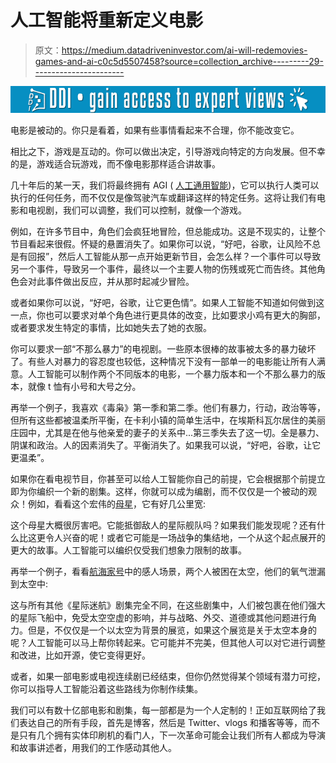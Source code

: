 # 人工智能将重新定义电影

> 原文：<https://medium.datadriveninvestor.com/ai-will-redemovies-games-and-ai-c0c5d5507458?source=collection_archive---------29----------------------->

[![](img/ae2aace727e7d3a88474369e0a8d4301.png)](http://www.track.datadriveninvestor.com/1B9E)

电影是被动的。你只是看着，如果有些事情看起来不合理，你不能改变它。

相比之下，游戏是互动的。你可以做出决定，引导游戏向特定的方向发展。但不幸的是，游戏适合玩游戏，而不像电影那样适合讲故事。

几十年后的某一天，我们将最终拥有 AGI ( [人工通用智能](https://en.wikipedia.org/wiki/Artificial_general_intelligence))，它可以执行人类可以执行的任何任务，而不仅仅是像驾驶汽车或翻译这样的特定任务。这将让我们有电影和电视剧，我们可以调整，我们可以控制，就像一个游戏。

例如，在许多节目中，角色们会疯狂地冒险，但总能成功。这是不现实的，让整个节目看起来很假。怀疑的悬置消失了。如果你可以说，“好吧，谷歌，让风险不总是有回报”，然后人工智能从那一点开始更新节目，会怎么样？一个事件可以导致另一个事件，导致另一个事件，最终以一个主要人物的伤残或死亡而告终。其他角色会对此事件做出反应，并从那时起减少冒险。

或者如果你可以说，“好吧，谷歌，让它更色情”。如果人工智能不知道如何做到这一点，你也可以要求对单个角色进行更具体的改变，比如要求小鸡有更大的胸部，或者要求发生特定的事情，比如她失去了她的衣服。

你可以要求一部“不那么暴力”的电视剧。一些原本很棒的故事被太多的暴力破坏了。有些人对暴力的容忍度也较低，这种情况下没有一部单一的电影能让所有人满意。人工智能可以制作两个不同版本的电影，一个暴力版本和一个不那么暴力的版本，就像 t 恤有小号和大号之分。

再举一个例子，我喜欢《毒枭》第一季和第二季。他们有暴力，行动，政治等等，但所有这些都被温柔所平衡，在卡利小镇的简单生活中，在埃斯科瓦尔居住的美丽庄园中，尤其是在他与他亲爱的妻子的关系中...第三季失去了这一切。全是暴力、阴谋和政治。人的因素消失了。平衡消失了。如果我可以说，“好吧，谷歌，让它更温柔”。

如果你在看电视节目，你甚至可以给人工智能你自己的前提，它会根据那个前提立即为你编织一个新的剧集。这样，你就可以成为编剧，而不仅仅是一个被动的观众！例如，看看这个宏伟的[母星](https://en.wikipedia.org/wiki/Starbase)，它有好几公里宽:

这个母星大概很厉害吧。它能抵御敌人的星际舰队吗？如果我们能发现呢？还有什么比这更令人兴奋的呢！或者它可能是一场战争的集结地，一个从这个起点展开的更大的故事。人工智能可以编织仅受我们想象力限制的故事。

再举一个例子，看看[航海家号](https://en.wikipedia.org/wiki/Star_Trek:_Voyager)中的感人场景，两个人被困在太空，他们的氧气泄漏到太空中:

这与所有其他《星际迷航》剧集完全不同，在这些剧集中，人们被包裹在他们强大的星际飞船中，免受太空空虚的影响，并与战略、外交、道德或其他问题进行角力。但是，不仅仅是一个以太空为背景的展览，如果这个展览是关于太空本身的呢？人工智能可以马上帮你转起来。它可能并不完美，但其他人可以对它进行调整和改进，比如开源，使它变得更好。

或者，如果一部电影或电视连续剧已经结束，但你仍然觉得某个领域有潜力可挖，你可以指导人工智能沿着这些路线为你制作续集。

我们可以有数十亿部电影和剧集，每一部都是为一个人定制的！正如互联网给了我们表达自己的所有手段，首先是博客，然后是 Twitter、vlogs 和播客等等，而不是只有几个拥有实体印刷机的看门人，下一次革命可能会让我们所有人都成为导演和故事讲述者，用我们的工作感动其他人。